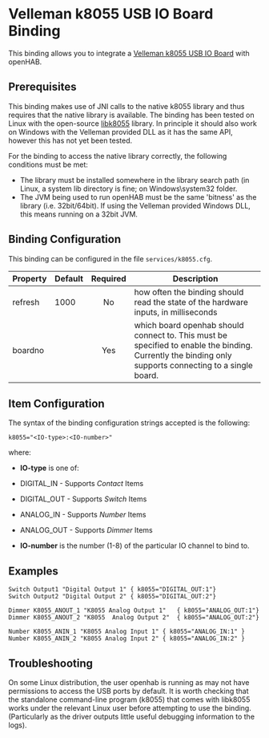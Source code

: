 # Velleman k8055 USB IO Board Binding

This binding allows you to integrate a [Velleman k8055 USB IO Board](http://www.vellemanusa.com/products/view/?country=us&lang=enu&id=500349) with openHAB.

## Prerequisites

This binding makes use of JNI calls to the native k8055 library and thus requires that the native library is available.  The binding has been tested on Linux with the open-source [libk8055](http://libk8055.sourceforge.net/) library.  In principle it should also work on Windows with the Velleman provided DLL as it has the same API, however this has not yet been tested.

For the binding to access the native library correctly, the following conditions must be met:

* The library must be installed somewhere in the library search path (in Linux, a system lib directory is fine; on Windows\system32 folder.
* The JVM being used to run openHAB must be the same 'bitness' as the library (i.e. 32bit/64bit).  If using the Velleman provided Windows DLL, this means running on a 32bit JVM.  

## Binding Configuration

This binding can be configured in the file `services/k8055.cfg`.

| Property | Default | Required | Description |
|----------|---------|:--------:|-------------|
| refresh  | 1000    |   No     | how often the binding should read the state of the hardware inputs, in milliseconds |
| boardno  |         |   Yes    | which board openhab should connect to. This must be specified to enable the binding.  Currently the binding only supports connecting to a single board. |

## Item Configuration

The syntax of the binding configuration strings accepted is the following:

```
k8055="<IO-type>:<IO-number>"
```

where:

* **IO-type** is one of:
 * DIGITAL_IN - Supports _Contact_ Items
 * DIGITAL_OUT - Supports _Switch_ Items
 * ANALOG_IN - Supports _Number_ Items
 * ANALOG_OUT - Supports _Dimmer_ Items

* **IO-number** is the number (1-8) of the particular IO channel to bind to.

## Examples

```
Switch Output1 "Digital Output 1" { k8055="DIGITAL_OUT:1"}
Switch Output2 "Digital Output 2" { k8055="DIGITAL_OUT:2"}

Dimmer K8055_ANOUT_1 "K8055 Analog Output 1"   { k8055="ANALOG_OUT:1"}
Dimmer K8055_ANOUT_2 "K8055  Analog Output 2"  { k8055="ANALOG_OUT:2"}

Number K8055_ANIN_1 "K8055 Analog Input 1" { k8055="ANALOG_IN:1" } 
Number K8055_ANIN_2 "K8055 Analog Input 2" { k8055="ANALOG_IN:2" }
```

## Troubleshooting

On some Linux distribution, the user openhab is running as may not have permissions to access the USB ports by default.  It is worth checking that the standalone command-line program (k8055) that comes with libk8055 works under the relevant Linux user before attempting to use the binding.  (Particularly as the driver outputs little useful debugging information to the logs).
